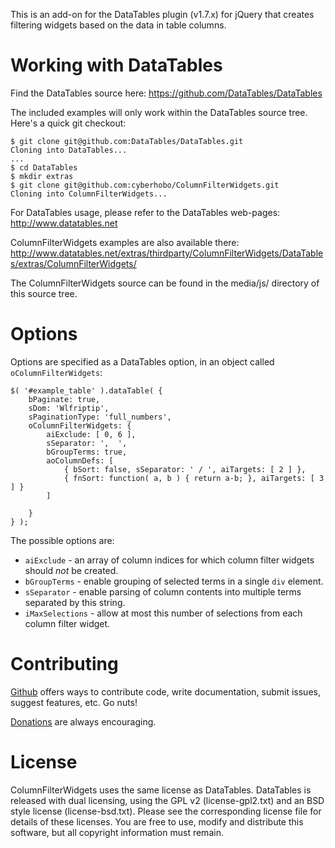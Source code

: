 This is an add-on for the DataTables plugin (v1.7.x) for jQuery that creates filtering widgets based on the data in table columns.

Working with DataTables
=======================

Find the DataTables source here: https://github.com/DataTables/DataTables

The included examples will only work within the DataTables source tree. Here's a quick git checkout:

	$ git clone git@github.com:DataTables/DataTables.git
	Cloning into DataTables...
	...
	$ cd DataTables
	$ mkdir extras
	$ git clone git@github.com:cyberhobo/ColumnFilterWidgets.git
	Cloning into ColumnFilterWidgets...

For DataTables usage, please refer to the DataTables web-pages: http://www.datatables.net

ColumnFilterWidgets examples are also available there: http://www.datatables.net/extras/thirdparty/ColumnFilterWidgets/DataTables/extras/ColumnFilterWidgets/

The ColumnFilterWidgets source can be found in the media/js/ directory of this source tree.


Options
=======

Options are specified as a DataTables option, in an object called `oColumnFilterWidgets`:

	$( '#example_table' ).dataTable( { 
		bPaginate: true,
		sDom: 'Wlfriptip',
		sPaginationType: 'full_numbers',
		oColumnFilterWidgets: {
			aiExclude: [ 0, 6 ],
			sSeparator: ',  ',
			bGroupTerms: true,
			aoColumnDefs: [
				{ bSort: false, sSeparator: ' / ', aiTargets: [ 2 ] },
				{ fnSort: function( a, b ) { return a-b; }, aiTargets: [ 3 ] }
			]
				
		}
	} );
	
The possible options are:

 * `aiExclude` - an array of column indices for which column filter widgets should *not* be created.
 * `bGroupTerms` - enable grouping of selected terms in a single `div` element.
 * `sSeparator` - enable parsing of column contents into multiple terms separated by this string.
 * `iMaxSelections` - allow at most this number of selections from each column filter widget.

Contributing
============

[Github](https://github.com/cyberhobo/ColumnFilterWidgets) offers ways to contribute code, write documentation, submit issues, suggest features, etc. Go nuts!

[Donations](https://www.paypal.com/cgi-bin/webscr?cmd=_s-xclick&hosted_button_id=QP5Q99BW2B3M2) are always encouraging.

License
=======

ColumnFilterWidgets uses the same license as DataTables. DataTables is released with dual licensing, using the GPL v2 (license-gpl2.txt) and an BSD style license (license-bsd.txt). Please see the corresponding license file for details of these licenses. You are free to use, modify and distribute this software, but all copyright information must remain.

